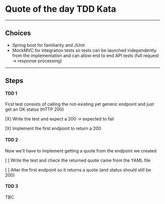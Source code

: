 # Quote of the day TDD Kata

-----
## Choices

- Spring boot for familiarity and JUnit
- MockMVC for integration tests so tests can be launched independently from the implementation and can allow end to end API tests (full request -> response processing)
-----
## Steps

#### TDD 1

First test consists of calling the not-existing yet generic endpoint and just get an OK status (HTTP 200)

[X] Write the test and expect a 200 -> expected to fail

[X] Implement the first endpoint to return a 200

#### TDD 2

Now we'll have to implement getting a quote from the endpoint we created

[ ] Write the test and check the returned quote came from the YAML file

[ ] Alter the first endpoint so it returns a quote (and status should still be 200)

#### TDD 3

TBC